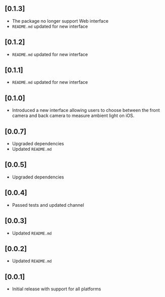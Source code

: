 ## [0.1.3]
- The package no longer support Web interface
- `README.md` updated for new interface

## [0.1.2]
- `README.md` updated for new interface

## [0.1.1]
- `README.md` updated for new interface

## [0.1.0]
- Introduced a new interface allowing users to choose between the front camera and back camera to measure ambient light on iOS.

## [0.0.7]
- Upgraded dependencies
- Updated `README.md`

## [0.0.5]
- Upgraded dependencies

## [0.0.4]
- Passed tests and updated channel

## [0.0.3]
- Updated `README.md`

## [0.0.2]
- Updated `README.md`

## [0.0.1]
- Initial release with support for all platforms